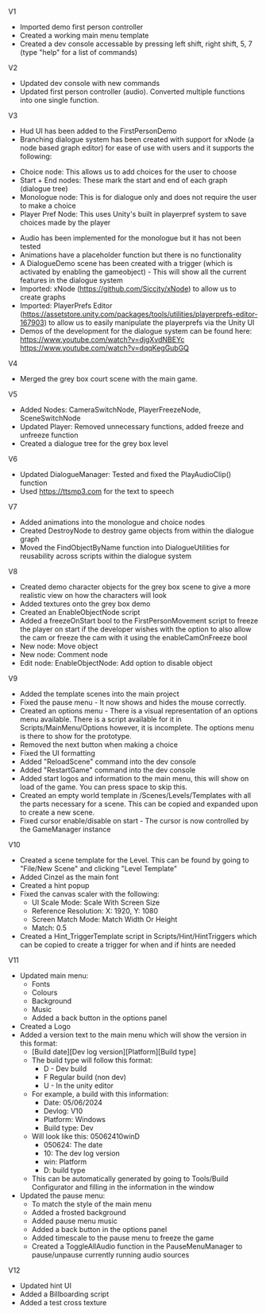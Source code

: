 V1
* Imported demo first person controller
* Created a working main menu template
* Created a dev console accessable by pressing left shift, right shift, 5, 7 (type "help" for a list of commands)

V2
* Updated dev console with new commands
* Updated first person controller (audio). Converted multiple functions into one single function.

V3
* Hud UI has been added to the FirstPersonDemo
* Branching dialogue system has been created with support for xNode (a node based graph editor) for ease of use with users and it supports the following:
- Choice node: This allows us to add choices for the user to choose
- Start + End nodes: These mark the start and end of each graph (dialogue tree)
- Monologue node: This is for dialogue only and does not require the user to make a choice
- Player Pref Node: This uses Unity's built in playerpref system to save choices made by the player
* Audio has been implemented for the monologue but it has not been tested
* Animations have a placeholder function but there is no functionality
* A DialogueDemo scene has been created with a trigger (which is activated by enabling the gameobject) - This will show all the current features in the dialogue system
* Imported: xNode (https://github.com/Siccity/xNode) to allow us to create graphs
* Imported: PlayerPrefs Editor (https://assetstore.unity.com/packages/tools/utilities/playerprefs-editor-167903) to allow us to easily manipulate the playerprefs via the Unity UI
* Demos of the development for the dialogue system can be found here: https://www.youtube.com/watch?v=djgXvdNBEYc https://www.youtube.com/watch?v=dqqKegGubGQ

V4
* Merged the grey box court scene with the main game.

V5
* Added Nodes: CameraSwitchNode, PlayerFreezeNode, SceneSwitchNode
* Updated Player: Removed unnecessary functions, added freeze and unfreeze function
* Created a dialogue tree for the grey box level

V6
* Updated DialogueManager: Tested and fixed the PlayAudioClip() function
* Used https://ttsmp3.com for the text to speech

V7
* Added animations into the monologue and choice nodes
* Created DestroyNode to destroy game objects from within the dialogue graph
* Moved the FindObjectByName function into DialogueUtilities for reusability across scripts within the dialogue system

V8 
* Created demo character objects for the grey box scene to give a more realistic view on how the characters will look
* Added textures onto the grey box demo
* Created an EnableObjectNode script
* Added a freezeOnStart bool to the FirstPersonMovement script to freeze the player on start if the developer wishes with the option to also allow the cam or freeze the cam with it using the enableCamOnFreeze bool
* New node: Move object
* New node: Comment node
* Edit node: EnableObjectNode: Add option to disable object

V9
* Added the template scenes into the main project
* Fixed the pause menu - It now shows and hides the mouse correctly.
* Created an options menu - There is a visual representation of an options menu available. There is a script available for it in Scripts/MainMenu/Options however, it is incomplete. The options menu is there to show for the prototype.
* Removed the next button when making a choice
* Fixed the UI formatting
* Added "ReloadScene" command into the dev console
* Added "RestartGame" command into the dev console
* Added start logos and information to the main menu, this will show on load of the game. You can press space to skip this.
* Created an empty world template in /Scenes/Levels/Templates with all the parts necessary for a scene. This can be copied and expanded upon to create a new scene.
* Fixed cursor enable/disable on start - The cursor is now controlled by the GameManager instance

V10
* Created a scene template for the Level. This can be found by going to "File/New Scene" and clicking "Level Template"
* Added Cinzel as the main font
* Created a hint popup
* Fixed the canvas scaler with the following:
  * UI Scale Mode: Scale With Screen Size
  * Reference Resolution: X: 1920, Y: 1080
  * Screen Match Mode: Match Width Or Height
  * Match: 0.5
* Created a Hint_TriggerTemplate script in Scripts/Hint/HintTriggers which can be copied to create a trigger for when and if hints are needed

V11
* Updated main menu:
  * Fonts 
  * Colours 
  * Background 
  * Music
  * Added a back button in the options panel
* Created a Logo 
* Added a version text to the main menu which will show the version in this format:
  * [Build date][Dev log version][Platform][Build type]
  * The build type will follow this format:
    * D - Dev build
    * F Regular build (non dev)
    * U - In the unity editor
  * For example, a build with this information:
    * Date: 05/06/2024
    * Devlog: V10
    * Platform: Windows
    * Build type: Dev
  * Will look like this: 05062410winD
    * 050624: The date
    * 10: The dev log version
    * win: Platform
    * D: build type
  * This can be automatically generated by going to Tools/Build Configurator and filling in the information in the window
* Updated the pause menu:
  * To match the style of the main menu
  * Added a frosted background
  * Added pause menu music
  * Added a back button in the options panel
  * Added timescale to the pause menu to freeze the game
  * Created a ToggleAllAudio function in the PauseMenuManager to pause/unpause currently running audio sources

V12
* Updated hint UI
* Added a Billboarding script
* Added a test cross texture